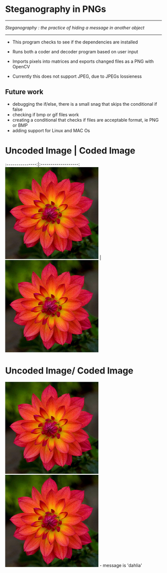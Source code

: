 
# Steganography in PNGs
-------------------------------------------------------------------------------------------------------
*Steganography : the practice of hiding a message in another object*

-------------------------------------------------------------------------------------------------------
- This program checks to see if the dependencies are installed

- Runs both a coder and decoder program based on user input

- Imports pixels into matrices and exports changed files as a PNG with OpenCV

- Currently this does not support JPEG, due to JPEGs lossieness

## Future work
- debugging the if/else, there is a small snag that skips the conditional if false
- checking if bmp or gif files work
- creating a conditional that checks if files are acceptable format, ie PNG or BMP
- adding support for Linux and MAC Os

# Uncoded Image           |  Coded Image
:---------------:|:-------------------:
<img src="https://github.com/ph1-618O/stegosarus_text/blob/main/images/flower.png" alt="uncoded dahlia" width="300"/>  | <img src="https://github.com/ph1-618O/stegosarus_text/blob/main/images/fwr_message.png" alt="coded dahlia" width="300"/>


# Uncoded Image/ Coded Image
<img src="https://github.com/ph1-618O/stegosarus_text/blob/main/images/flower.png" alt="uncoded dahlia" width="300"/>

<img src="https://github.com/ph1-618O/stegosarus_text/blob/main/images/fwr_message.png" alt="coded dahlia" width="300"/>
- message is 'dahlia'
